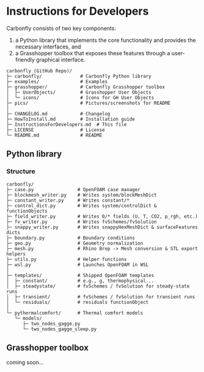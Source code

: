 # Instructions for Developers

Carbonfly consists of two key components: 

1. a Python library that implements the core functionality and provides the necessary interfaces, and 
2. a Grasshopper toolbox that exposes these features through a user-friendly graphical interface.

```
carbonfly (GitHub Repo)/
├─ carbonfly/              # Carbonfly Python library
├─ examples/               # Examples
├─ grasshopper/            # Carbonfly Grasshopper toolbox
│  ├─ UserObjects/         # Grasshopper User Objects
│  └─ icons/               # Icons for GH User Objects
├─ pics/                   # Pictures/screenshots for README
│
├─ CHANGELOG.md            # Changelog
├─ HowToInstall.md         # Installation guide
├─ InstructionsForDevelopers.md  # This file
├─ LICENSE                 # License
└─ README.md               # README
```

## Python library

### Structure

```
carbonfly/
├─ case.py                # OpenFOAM case manager
├─ blockmesh_writer.py    # Writes system/blockMeshDict
├─ constant_writer.py     # Writes constant/*
├─ control_dict.py        # Writes system/controlDict & functionObjects
├─ field_writer.py        # Writes 0/* fields (U, T, CO2, p_rgh, etc.)
├─ fv_writer.py           # Writes fvSchemes/fvSolution
├─ snappy_writer.py       # Writes snappyHexMeshDict & surfaceFeatures dicts
├─ boundary.py            # Boundary conditions
├─ geo.py                 # Geometry normalization
├─ mesh.py                # Rhino Brep -> Mesh conversion & STL export helpers
├─ utils.py               # Helper functions
├─ wsl.py                 # Launches OpenFOAM in WSL
│
├─ templates/             # Shipped OpenFOAM templates
│  ├─ constant/           # e.g., g, thermophysical...
│  ├─ steadystate/        # fvSchemes / fvSolution for steady-state runs
│  ├─ transient/          # fvSchemes / fvSolution for transient runs
│  └─ residuals/          # residuals functionObject
│
└─ pythermalcomfort/      # Thermal comfort models
   └─ models/
      ├─ two_nodes_gagge.py
      └─ two_nodes_gagge_sleep.py

```

## Grasshopper toolbox

coming soon...